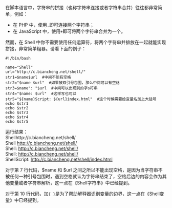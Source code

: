 在脚本语言中，字符串的拼接（也称字符串连接或者字符串合并）往往都非常简单，例如：
- 在 PHP 中，使用`.`即可连接两个字符串；
- 在 JavaScript 中，使用`+`即可将两个字符串合并为一个。

然而，在 Shell 中你不需要使用任何运算符，将两个字符串并排放在一起就能实现拼接，非常简单粗暴。请看下面的例子：
```
#!/bin/bash

name="Shell"
url="http://c.biancheng.net/shell/"
str1=$name$url  #中间不能有空格
str2="$name $url"  #如果被双引号包围，那么中间可以有空格
str3=$name": "$url  #中间可以出现别的字s符串
str4="$name: $url"  #这样写也可以
str5="${name}Script: ${url}index.html"  #这个时候需要给变量名加上大括号
echo $str1
echo $str2
echo $str3
echo $str4
echo $str5
```
运行结果：\
Shellhttp://c.biancheng.net/shell/ \
Shell http://c.biancheng.net/shell/ \
Shell: http://c.biancheng.net/shell/ \
Shell: http://c.biancheng.net/shell/ \
ShellScript: http://c.biancheng.net/shell/index.html

对于第 7 行代码，$name 和 $url 之间之所以不能出现空格，是因为当字符串不被任何一种引号包围时，遇到空格就认为字符串结束了，空格后边的内容会作为其他变量或者字符串解析，这一点在《Shell字符串》中已经提到。

对于第 10 行代码，加`{ }`是为了帮助解释器识别变量的边界，这一点在《Shell变量》中已经提到。